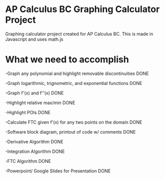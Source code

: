 # AP Calculus BC Graphing Calculator Project
Graphing calculator project created for AP Calculus BC. This is made in Javascript and uses math.js

# What we need to accomplish
-Graph any polynomial and highlight removable discontinuities DONE

-Graph logarithmic, trignometric, and exponential functions DONE

-Graph f'(x) and f''(x) DONE

-Highlight relative max/min DONE

-Highlight POIs DONE

-Calculate FTC given f'(x) for any two points on the domain  DONE

-Software block diagram, printout of code w/ comments DONE

-Derivative Algorithm DONE

-Integration Algorithm DONE

-FTC Algorithm DONE

-Powerpoint/ Google Slides for Presentation DONE
